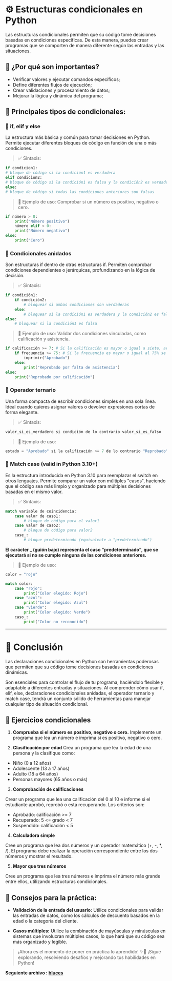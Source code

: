 # ⚙️ Estructuras condicionales en Python

Las estructuras condicionales permiten que su código tome decisiones basadas en condiciones específicas. De esta manera, puedes crear programas que se comporten de manera diferente según las entradas y las situaciones.

## 📌 ¿Por qué son importantes?

- Verificar valores y ejecutar comandos específicos;
- Define diferentes flujos de ejecución;
- Crear validaciones y procesamiento de datos;
- Mejorar la lógica y dinámica del programa;

## 🔷 Principales tipos de condicionales:

### 🔹 if, elif y else

La estructura más básica y común para tomar decisiones en Python. Permite ejecutar diferentes bloques de código en función de una o más condiciones.

> ✅ Sintaxis:

```python
if condicion1:
# bloque de código si la condición1 es verdadera
elif condicion2:
# bloque de código si la condición1 es falsa y la condición2 es verdadera
else:
# bloque de código si todas las condiciones anteriores son falsas
```

> 📌 Ejemplo de uso: Comprobar si un número es positivo, negativo o cero.

```python
if número > 0:
    print("Número positivo")
    número elif < 0:
    print("Número negativo")
else:
    print("Cero")
```

### 🔹 Condicionales anidados

Son estructuras if dentro de otras estructuras if. Permiten comprobar condiciones dependientes o jerárquicas, profundizando en la lógica de decisión.

> ✅ Sintaxis:

```python
if condición1:
    if condición2:
        # bloquear si ambas condiciones son verdaderas
    else:
        # bloquear si la condición1 es verdadera y la condición2 es falsa
else:
    # bloquear si la condición1 es falsa
```

> 📌 Ejemplo de uso: Validar dos condiciones vinculadas, como calificación y asistencia.

```python
if calificación >= 7: # Si la calificación es mayor o igual a siete, avanza en el algoritmo
    if frecuencia >= 75: # Si la frecuencia es mayor o igual al 75% se aprobará
        imprimir("Aprobado")
    else:
        print("Reprobado por falta de asistencia")
else:
    print("Reprobado por calificación")
```

### 🔹 Operador ternario

Una forma compacta de escribir condiciones simples en una sola línea. Ideal cuando quieres asignar valores o devolver expresiones cortas de forma elegante.

> ✅ Sintaxis:

```python
valor_si_es_verdadero si condición de lo contrario valor_si_es_falso 
```

> 📌 Ejemplo de uso:

```python
estado = "Aprobado" si la calificación >= 7 de lo contrario "Reprobado" # Si la calificación es mayor o igual a siete, el estado será aprobado, de lo contrario el estado será reprobado
```

### 🔹 Match case (valid in Python 3.10+)

Es la estructura introducida en Python 3.10 para reemplazar el switch en otros lenguajes. Permite comparar un valor con múltiples "casos", haciendo que el código sea más limpio y organizado para múltiples decisiones basadas en el mismo valor.

> ✅ Sintaxis:

```python
match variable de coincidencia:
    case valor de caso1:
        # bloque de código para el valor1
    case valor de caso2:
        # bloque de código para valor2
    case_:
        # bloque predeterminado (equivalente a "predeterminado")
```

**El carácter _ (guión bajo) representa el caso "predeterminado", que se ejecutará si no se cumple ninguna de las condiciones anteriores.**

> 📌 Ejemplo de uso:

```python
color = "rojo"

match color:
    case "rojo":
        print("Color elegido: Rojo")
    case "azul":
        print("Color elegido: Azul")
    case "vierde":
        print("Color elegido: Verde")
    caso_:
        print("Color no reconocido")
```

---

# 🚀 Conclusión

Las declaraciones condicionales en Python son herramientas poderosas que permiten que su código tome decisiones basadas en condiciones dinámicas.

Son esenciales para controlar el flujo de tu programa, haciéndolo flexible y adaptable a diferentes entradas y situaciones. Al comprender cómo usar if, elif, else, declaraciones condicionales anidadas, el operador ternario y match case, tendrá un conjunto sólido de herramientas para manejar cualquier tipo de situación condicional.

## 📝 Ejercicios condicionales

1. **Comprueba si el número es positivo, negativo o cero.**
Implemente un programa que lea un número e imprima si es positivo, negativo o cero.

2. **Clasificación por edad**
Crea un programa que lea la edad de una persona y la clasifique como:

- Niño (0 a 12 años)
- Adolescente (13 a 17 años)
- Adulto (18 a 64 años)
- Personas mayores (65 años o más)

3. **Comprobación de calificaciones**

Crear un programa que lea una calificación del 0 al 10 e informe si el estudiante aprobó, reprobó o está recuperando. Los criterios son:

- Aprobado: calificación >= 7
- Recuperado: 5 <= grado < 7
- Suspendido: calificación < 5

4. **Calculadora simple**

Cree un programa que lea dos números y un operador matemático (+, -, *, /). El programa debe realizar la operación correspondiente entre los dos números y mostrar el resultado.

5. **Mayor que tres números**

Cree un programa que lea tres números e imprima el número más grande entre ellos, utilizando estructuras condicionales.

## 🔧 Consejos para la práctica:

- **Validación de la entrada del usuario:**
Utilice condicionales para validar las entradas de datos, como los cálculos de descuento basados ​​en la edad o la categoría del cliente.

- **Casos múltiples:**
Utilice la combinación de mayúsculas y minúsculas en sistemas que involucran múltiples casos, lo que hará que su código sea más organizado y legible.

> ¡Ahora es el momento de poner en práctica lo aprendido! ✨🐍 ¡Sigue explorando, resolviendo desafíos y mejorando tus habilidades en Python!

**Seguiente archivo : [bluces](./bucles.md)**